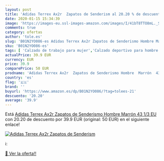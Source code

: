 ```yaml
---
layout: post
title: 'Adidas Terrex Ax2r  Zapatos de Senderism al 20.20 % de descuento'
date: 2020-01-15 15:34:39
image: 'https://images-eu.ssl-images-amazon.com/images/I/41bT8TTO8mL._SL400_.jpg'
comments: true
category: ofertas
author: 'tole.es'
slug: 'B01N2YO086-es Adidas Terrex Ax2r Zapatos de Senderismo Hombre Marrón 43...'
sku: 'B01N2YO086-es'
tags: [ 'Calzado de trabajo para mujer','Calzado deportivo para hombre','Calzado sanitario y de hostelería para mujer','Chanclas y sandalias de piscina para hombre','Sandalias y chanclas para niña','Zapatillas y calzado deportivo para hombre','Zapatos','Zapatos para hombre','Zapatos para mujer','Zapatos para niñas pequeñas','Zapatos y complementos','Zuecos sanitarios y de hostelería para mujer','Zuecos y mules para hombre','zapatos', ]
actualPrice: 39.9 EUR
currency: EUR
price: 39.9
comparePrice: 50 EUR
prodname: 'Adidas Terrex Ax2r  Zapatos de Senderismo Hombre  Marrón  43 1/3 EU'
country: 'es'
flag: '🇪🇸'
brand: ''
buyurl: 'https://www.amazon.es/dp/B01N2YO086/?tag=tolees-21'
descuento: '20.20'
average: '39.9'
---
```


Está [Adidas Terrex Ax2r  Zapatos de Senderismo Hombre  Marrón  43 1/3 EU](https://www.amazon.es/dp/B01N2YO086/?tag=tolees-21) con 20.20 de descuento por 39.9 EUR (original: 50 EUR) en el siguiente enlace!

[![Adidas Terrex Ax2r  Zapatos de Senderism](https://images-eu.ssl-images-amazon.com/images/I/41bT8TTO8mL._SL400_.jpg)](https://www.amazon.es/dp/B01N2YO086/?tag=tolees-21)

ℹ️:


[🛒 Ver la oferta!!](https://www.amazon.es/dp/B01N2YO086/?tag=tolees-21)
